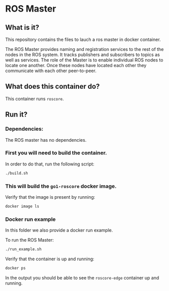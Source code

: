 # ROS Master

## What is it?

This repository contains the files to lauch a ros master in docker container. 

The ROS Master provides naming and registration services to the rest of the nodes in the ROS system. It tracks publishers and subscribers to topics as well as services. The role of the Master is to enable individual ROS nodes to locate one another. Once these nodes have located each other they communicate with each other peer-to-peer.

## What does this container do?

This container runs `roscore`.

## Run it?

### Dependencies:

The ROS master has no dependencies.

### First you will need to build the container. 

In order to do that, run the following script:
```bash
./build.sh
```

### This will build the `go1-roscore` docker image. 

Verify that the image is present by running:
```bash
docker image ls
```

### Docker run example
In this folder we also provide a docker run example. 

To run the ROS Master:
```bash
./run_example.sh
```

Verify that the container is up and running:
```bash
docker ps
```

In the output you should be able to see the `roscore-edge` container up and running.